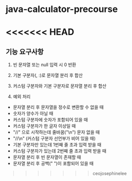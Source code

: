 # java-calculator-precourse
<<<<<<< HEAD
=======
## 기능 요구사항

1. 빈 문자열 또는 null 입력 시 0 반환

2. 기본 구분자(, :)로 문자열 분리 후 합산

3. 커스텀 구분자와 기본 구분자로 문자열 분리 후 합산

4. 예외 처리

- 문자열 분리 후 문자열을 정수로 변환할 수 없을 때
- 숫자가 양수가 아닐 때
- 커스텀 구분자에 숫자가 포함되어 있을 때
- 커스텀 구분자가 한 글자 이상일 때
- "//" 으로 시작하는데 줄바꿈("\n") 문자 없을 때
- "//\n" (커스텀 구분자 선언부가 비어 있을 때)
- 기본 구분자만 있는데 1번째 줄 초과 입력 받을 때
- 커스텀 구분자가 있는데 2번째 줄 초과 입력 받을 때
- 문자열 분리 후 빈 문자열이 존재할 때
- 문자열 분리 후 공백(" ")이 포함되어 있을 때
>>>>>>> ceojosephinelee

